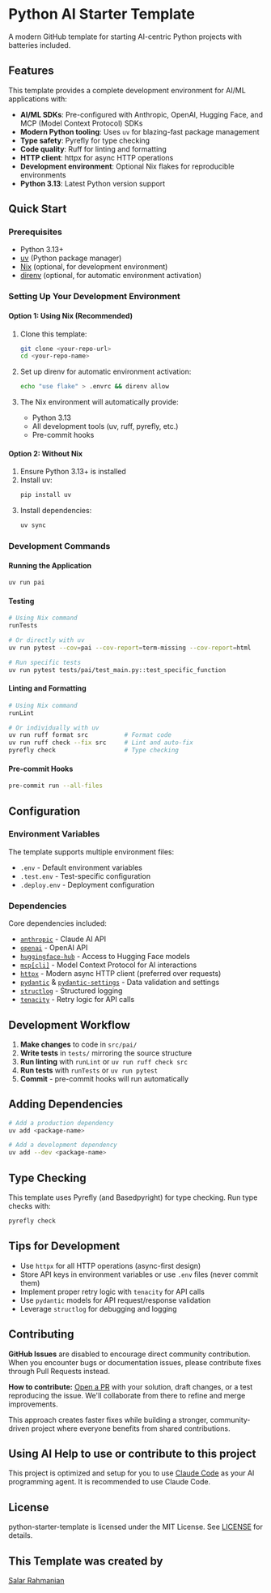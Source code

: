 # Python AI Starter Template

A modern GitHub template for starting AI-centric Python projects with batteries included.

## Features

This template provides a complete development environment for AI/ML applications with:

- **AI/ML SDKs**: Pre-configured with Anthropic, OpenAI, Hugging Face, and MCP (Model Context Protocol) SDKs
- **Modern Python tooling**: Uses `uv` for blazing-fast package management
- **Type safety**: Pyrefly for type checking
- **Code quality**: Ruff for linting and formatting
- **HTTP client**: httpx for async HTTP operations
- **Development environment**: Optional Nix flakes for reproducible environments
- **Python 3.13**: Latest Python version support

## Quick Start

### Prerequisites

- Python 3.13+
- [uv](https://github.com/astral-sh/uv) (Python package manager)
- [Nix](https://nixos.org/download.html) (optional, for development environment)
- [direnv](https://direnv.net/) (optional, for automatic environment activation)

### Setting Up Your Development Environment

#### Option 1: Using Nix (Recommended)

1. Clone this template:
   ```bash
   git clone <your-repo-url>
   cd <your-repo-name>
   ```

2. Set up direnv for automatic environment activation:
   ```bash
   echo "use flake" > .envrc && direnv allow
   ```

3. The Nix environment will automatically provide:
   - Python 3.13
   - All development tools (uv, ruff, pyrefly, etc.)
   - Pre-commit hooks

#### Option 2: Without Nix

1. Ensure Python 3.13+ is installed
2. Install uv:
   ```bash
   pip install uv
   ```
3. Install dependencies:
   ```bash
   uv sync
   ```

### Development Commands

#### Running the Application
```bash
uv run pai
```

#### Testing
```bash
# Using Nix command
runTests

# Or directly with uv
uv run pytest --cov=pai --cov-report=term-missing --cov-report=html

# Run specific tests
uv run pytest tests/pai/test_main.py::test_specific_function
```

#### Linting and Formatting
```bash
# Using Nix command
runLint

# Or individually with uv
uv run ruff format src          # Format code
uv run ruff check --fix src     # Lint and auto-fix
pyrefly check                   # Type checking
```

#### Pre-commit Hooks
```bash
pre-commit run --all-files
```

## Configuration

### Environment Variables

The template supports multiple environment files:
- `.env` - Default environment variables
- `.test.env` - Test-specific configuration
- `.deploy.env` - Deployment configuration

### Dependencies

Core dependencies included:
- [`anthropic`](https://docs.anthropic.com/en/api/client-sdks#python) - Claude AI API
- [`openai`](https://platform.openai.com/docs/libraries/python-library) - OpenAI API
- [`huggingface-hub`](https://huggingface.co/docs/huggingface_hub/index) - Access to Hugging Face models
- [`mcp[cli]`](https://modelcontextprotocol.io/docs/python/reference) - Model Context Protocol for AI interactions
- [`httpx`](https://www.python-httpx.org/) - Modern async HTTP client (preferred over requests)
- [`pydantic`](https://docs.pydantic.dev/) & [`pydantic-settings`](https://docs.pydantic.dev/latest/usage/pydantic_settings/) - Data validation and settings
- [`structlog`](https://www.structlog.org/) - Structured logging
- [`tenacity`](https://tenacity.readthedocs.io/) - Retry logic for API calls

## Development Workflow

1. **Make changes** to code in `src/pai/`
2. **Write tests** in `tests/` mirroring the source structure
3. **Run linting** with `runLint` or `uv run ruff check src`
4. **Run tests** with `runTests` or `uv run pytest`
5. **Commit** - pre-commit hooks will run automatically

## Adding Dependencies

```bash
# Add a production dependency
uv add <package-name>

# Add a development dependency
uv add --dev <package-name>
```

## Type Checking

This template uses Pyrefly (and Basedpyright) for type checking. Run type checks with:
```bash
pyrefly check
```

## Tips for Development

- Use `httpx` for all HTTP operations (async-first design)
- Store API keys in environment variables or use `.env` files (never commit them)
- Implement proper retry logic with `tenacity` for API calls
- Use `pydantic` models for API request/response validation
- Leverage `structlog` for debugging and logging

## Contributing

**GitHub Issues** are disabled to encourage direct community contribution. When you encounter bugs or documentation issues, please contribute fixes through Pull Requests instead.

**How to contribute:** [Open a PR](https://github.com/softinio/python-starter-template/pulls) with your solution, draft changes, or a test reproducing the issue. We'll collaborate from there to refine and merge improvements.

This approach creates faster fixes while building a stronger, community-driven project where everyone benefits from shared contributions.

## Using AI Help to use or contribute to this project

This project is optimized and setup for you to use [Claude Code](https://www.anthropic.com/claude-code) as your AI programming agent. It is recommended to use Claude Code.


## License

python-starter-template is licensed under the MIT License. See [LICENSE](LICENSE) for details.

## This Template was created by

[Salar Rahmanian](https://www.softinio.com)
